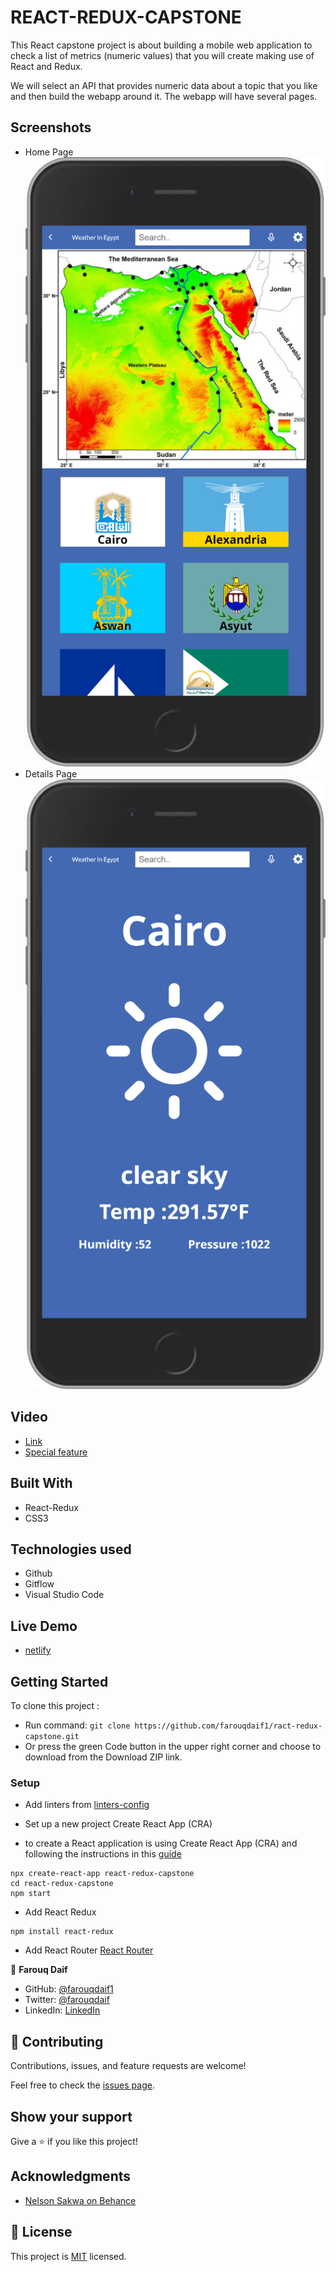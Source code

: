 # REACT-REDUX-CAPSTONE

This React capstone project is about building a mobile web application to check a list of metrics (numeric values) that you will create making use of React and Redux.

We will select an API that provides numeric data about a topic that you like and then build the webapp around it. The webapp will have several pages.

## Screenshots

- Home Page
![screenshot](./app_screenshot.png)
- Details Page
![screenshot](./app_screenshot1.png)


## Video

- [Link]()
- [Special feature]()

## Built With

- React-Redux
- CSS3

## Technologies used

- Github
- Gitflow
- Visual Studio Code

## Live Demo

- [netlify]()

## Getting Started

To clone this project :

- Run command: `git clone https://github.com/farouqdaif1/ract-redux-capstone.git`
- Or press the green Code button in the upper right corner and choose to download from the Download ZIP link.

### Setup

- Add linters from [linters-config](https://github.com/microverseinc/linters-config/tree/master/react-redux)
- Set up a new project Create React App (CRA)

- to create a React application is using Create React App (CRA) and following the instructions in this [guide](https://reactjs.org/docs/create-a-new-react-app.html#create-react-app)

```
npx create-react-app react-redux-capstone
cd react-redux-capstone
npm start
```

- Add React Redux

```
npm install react-redux
```

- Add React Router [React Router](https://v5.reactrouter.com/web/guides/quick-start)

👤 **Farouq Daif**

- GitHub: [@farouqdaif1](https://github.com/farouqdaif1)
- Twitter: [@farouqdaif](https://twitter.com/farouqdaif)
- LinkedIn: [LinkedIn](https://www.linkedin.com/in/farouqdaif/https://www.linkedin.com/in/farouqdaif/)

## 🤝 Contributing

Contributions, issues, and feature requests are welcome!

Feel free to check the [issues page](../../issues/).

## Show your support

Give a ⭐️ if you like this project!

## Acknowledgments

- [Nelson Sakwa on Behance](https://www.behance.net/sakwadesignstudio)

## 📝 License

This project is [MIT](./MIT.md) licensed.

